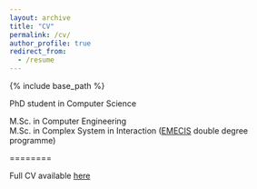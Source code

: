 ```yaml
---
layout: archive
title: "CV"
permalink: /cv/
author_profile: true
redirect_from:
  - /resume
---
```


{% include base_path %}

PhD student in Computer Science

M.Sc. in Computer Engineering\
M.Sc. in Complex System in Interaction ([EMECIS](https://emecis.eu) double degree programme)

========

Full CV available [here](https://sdemarch.github.io/files/cv.pdf)
